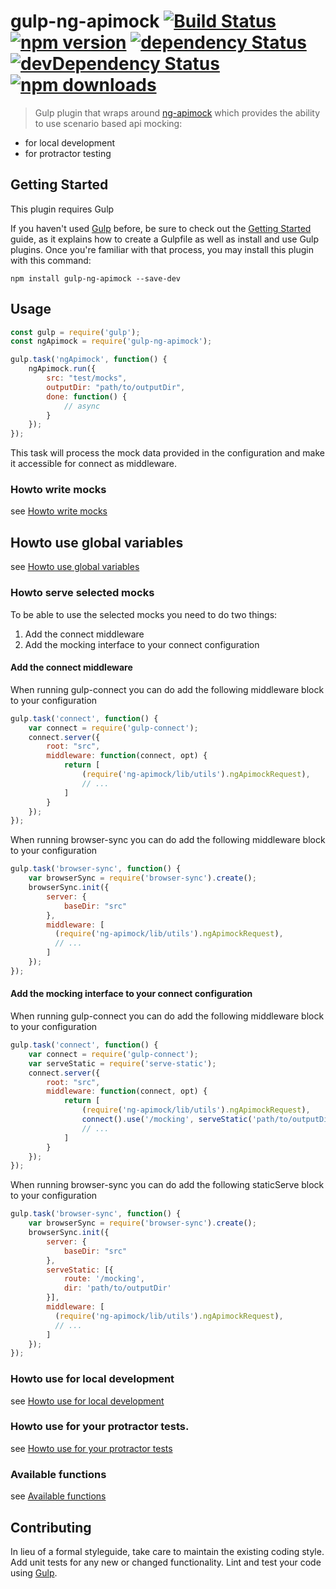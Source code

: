 # gulp-ng-apimock [![Build Status](https://travis-ci.org/mdasberg/gulp-ng-apimock.svg?branch=master)](https://travis-ci.org/mdasberg/gulp-ng-apimock) [![npm version](https://img.shields.io/node/v/gulp-ng-apimock.svg)](https://github.com/mdasberg/gulp-ng-apimock) [![dependency Status](https://img.shields.io/david/mdasberg/gulp-ng-apimock.svg)](https://david-dm.org/mdasberg/gulp-ng-apimock) [![devDependency Status](https://img.shields.io/david/dev/mdasberg/gulp-ng-apimock.svg)](https://david-dm.org/mdasberg/ggulp-ng-apimock#info=devDependencies) [![npm downloads](https://img.shields.io/npm/dm/gulp-ng-apimock.svg?style=flat-square)](https://www.npmjs.com/package/gulp-ng-apimock)

> Gulp plugin that wraps around [ng-apimock](https://github.com/mdasberg/ng-apimock) which provides the ability to use scenario based api mocking:
 - for local development 
 - for protractor testing
 
## Getting Started
This plugin requires Gulp

If you haven't used [Gulp](http://gulpjs.com/) before, be sure to check out the [Getting Started](https://github.com/gulpjs/gulp/blob/master/docs/getting-started.md) guide, as it explains how to create a Gulpfile as well as install and use Gulp plugins. Once you're familiar with that process, you may install this plugin with this command:

```shell
npm install gulp-ng-apimock --save-dev

```

## Usage

```js
const gulp = require('gulp');
const ngApimock = require('gulp-ng-apimock');

gulp.task('ngApimock', function() {
    ngApimock.run({
        src: "test/mocks",
        outputDir: "path/to/outputDir",
        done: function() {
            // async
        }
    });
});

```

This task will process the mock data provided in the configuration and make it accessible for connect as middleware.

### Howto write mocks
see [Howto write mocks]( https://github.com/mdasberg/ng-apimock#howto-write-mocks)

## Howto use global variables
see [Howto use global variables](https://github.com/mdasberg/ng-apimock#howto-use-global-variables)

### Howto serve selected mocks
To be able to use the selected mocks you need to do two things:

1. Add the connect middleware
2. Add the mocking interface to your connect configuration

#### Add the connect middleware
When running gulp-connect you can do add the following middleware block to your configuration

```js
gulp.task('connect', function() {
    var connect = require('gulp-connect');
    connect.server({
        root: "src",
        middleware: function(connect, opt) {
            return [
                (require('ng-apimock/lib/utils').ngApimockRequest),
                // ...
            ]
        }
    });
});
```

When running browser-sync you can do add the following middleware block to your configuration
```js
gulp.task('browser-sync', function() {
    var browserSync = require('browser-sync').create();
    browserSync.init({
        server: {
            baseDir: "src"
        },
        middleware: [
          (require('ng-apimock/lib/utils').ngApimockRequest),
          // ...
        ]
    });
});

```


#### Add the mocking interface to your connect configuration
When running gulp-connect you can do add the following middleware block to your configuration

```js
gulp.task('connect', function() {
    var connect = require('gulp-connect');
    var serveStatic = require('serve-static');
    connect.server({
        root: "src",
        middleware: function(connect, opt) {
            return [
                (require('ng-apimock/lib/utils').ngApimockRequest),
                connect().use('/mocking', serveStatic('path/to/outputDir'))
                // ...
            ]
        }
    });
});
```

When running browser-sync you can do add the following staticServe block to your configuration
```js
gulp.task('browser-sync', function() {
    var browserSync = require('browser-sync').create();
    browserSync.init({
        server: {
            baseDir: "src"
        },
        serveStatic: [{
            route: '/mocking',
            dir: 'path/to/outputDir'
        }],
        middleware: [
          (require('ng-apimock/lib/utils').ngApimockRequest),
          // ...
        ]
    });
});
```

### Howto use for local development
see [Howto use for local development](https://github.com/mdasberg/ng-apimock#howto-use-for-local-development)

### Howto use for your protractor tests.
see [Howto use for your protractor tests](https://github.com/mdasberg/ng-apimock#howto-use-for-your-protractor-tests)

### Available functions
see [Available functions](https://github.com/mdasberg/ng-apimock#available-functions)

## Contributing
In lieu of a formal styleguide, take care to maintain the existing coding style. Add unit tests for any new or changed functionality. Lint and test your code using [Gulp](http://gulpjs.com/).


